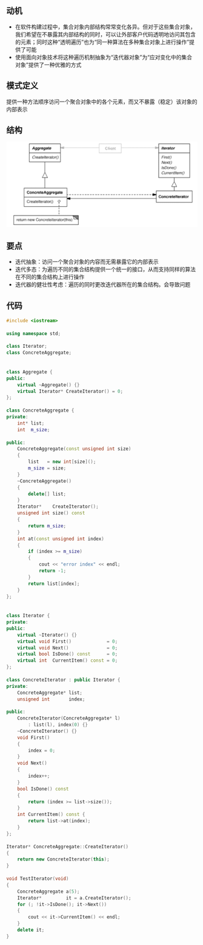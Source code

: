 ## 动机
- 在软件构建过程中，集合对象内部结构常常变化各异。但对于这些集合对象，我们希望在不暴露其内部结构的同时，可以让外部客户代码透明地访问其包含的元素；同时这种“透明遍历”也为“同一种算法在多种集合对象上进行操作”提供了可能
- 使用面向对象技术将这种遍历机制抽象为“迭代器对象”为“应对变化中的集合对象”提供了一种优雅的方式

## 模式定义
提供一种方法顺序访问一个聚合对象中的各个元素，而又不暴露（稳定）该对象的内部表示

## 结构

![在这里插入图片描述](./pics/%E8%BF%AD%E4%BB%A3%E5%99%A8%E6%A8%A1%E5%BC%8F.jpeg)


## 要点
- 迭代抽象：访问一个聚合对象的内容而无需暴露它的内部表示
- 迭代多态：为遍历不同的集合结构提供一个统一的接口，从而支持同样的算法在不同的集合结构上进行操作
- 迭代器的健壮性考虑：遍历的同时更改迭代器所在的集合结构。会导致问题

## 代码

```cpp
#include <iostream>

using namespace std;

class Iterator;
class ConcreteAggregate;


class Aggregate {
public:
    virtual ~Aggregate() {}
    virtual Iterator* CreateIterator() = 0;
};

class ConcreteAggregate {
private:
    int* list;
    int  m_size;

public:
    ConcreteAggregate(const unsigned int size)
    {
        list   = new int[size]();
        m_size = size;
    }
    ~ConcreteAggregate()
    {
        delete[] list;
    }
    Iterator*    CreateIterator();
    unsigned int size() const
    {
        return m_size;
    }
    int at(const unsigned int index)
    {
        if (index >= m_size)
        {
            cout << "error index" << endl;
            return -1;
        }
        return list[index];
    }
};


class Iterator {
private:
public:
    virtual ~Iterator() {}
    virtual void First()             = 0;
    virtual void Next()              = 0;
    virtual bool IsDone() const      = 0;
    virtual int  CurrentItem() const = 0;
};

class ConcreteIterator : public Iterator {
private:
    ConcreteAggregate* list;
    unsigned int       index;

public:
    ConcreteIterator(ConcreteAggregate* l)
        : list(l), index(0) {}
    ~ConcreteIterator() {}
    void First()
    {
        index = 0;
    }
    void Next()
    {
        index++;
    }
    bool IsDone() const
    {
        return (index >= list->size());
    }
    int CurrentItem() const {
        return list->at(index);
    }
};

Iterator* ConcreteAggregate::CreateIterator()
{
    return new ConcreteIterator(this);
}

void TestIterator(void)
{
    ConcreteAggregate a(5);
    Iterator*         it = a.CreateIterator();
    for (; !it->IsDone(); it->Next())
    {
        cout << it->CurrentItem() << endl;
    }
    delete it;
}
```